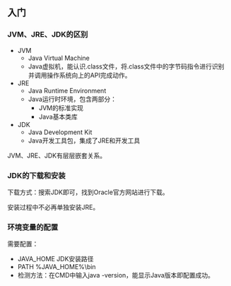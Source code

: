 ## 入门

### JVM、JRE、JDK的区别

* JVM
  * Java Virtual Machine
  * Java虚拟机，能认识.class文件，将.class文件中的字节码指令进行识别并调用操作系统向上的API完成动作。
* JRE
  * Java Runtime Environment
  * Java运行时环境，包含两部分：
    * JVM的标准实现
    * Java基本类库
* JDK
  * Java Development Kit
  * Java开发工具包，集成了JRE和开发工具

JVM、JRE、JDK有层层嵌套关系。

### JDK的下载和安装

下载方式：搜索JDK即可，找到Oracle官方网站进行下载。

安装过程中不必再单独安装JRE。

### 环境变量的配置

需要配置：       

* JAVA_HOME     JDK安装路径
* PATH          %JAVA_HOME%\bin
* 检测方法：在CMD中输入java -version，能显示Java版本即配置成功。
